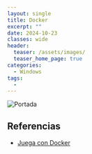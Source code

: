 ```yaml
---
layout: single
title: Docker
excerpt: ""
date: 2024-10-23
classes: wide
header:
  teaser: /assets/images/
  teaser_home_page: true
categories:
  - Windows
tags:
  - 
---
```


![Portada](/assets/images/)

## Referencias
- [Juega con Docker](https://training.play-with-docker.com/)

